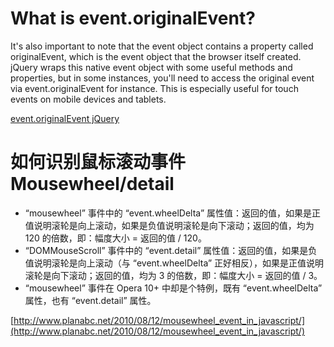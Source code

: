 # What is event.originalEvent?

It's also important to note that the event object contains a property called originalEvent, which is the event object that the browser itself created. jQuery wraps this native event object with some useful methods and properties, but in some instances, you'll need to access the original event via event.originalEvent for instance. This is especially useful for touch events on mobile devices and tablets.

[event.originalEvent jQuery](http://stackoverflow.com/questions/16674963/event-originalevent-jquery)

# 如何识别鼠标滚动事件 Mousewheel/detail
* “mousewheel” 事件中的 “event.wheelDelta” 属性值：返回的值，如果是正值说明滚轮是向上滚动，如果是负值说明滚轮是向下滚动；返回的值，均为 120 的倍数，即：幅度大小 = 返回的值 / 120。
* “DOMMouseScroll” 事件中的 “event.detail” 属性值：返回的值，如果是负值说明滚轮是向上滚动（与 “event.wheelDelta” 正好相反），如果是正值说明滚轮是向下滚动；返回的值，均为 3 的倍数，即：幅度大小 = 返回的值 / 3。
* “mousewheel” 事件在 Opera 10+ 中却是个特例，既有 “event.wheelDelta” 属性，也有 “event.detail” 属性。

[http://www.planabc.net/2010/08/12/mousewheel_event_in_javascript/](http://www.planabc.net/2010/08/12/mousewheel_event_in_javascript/)
